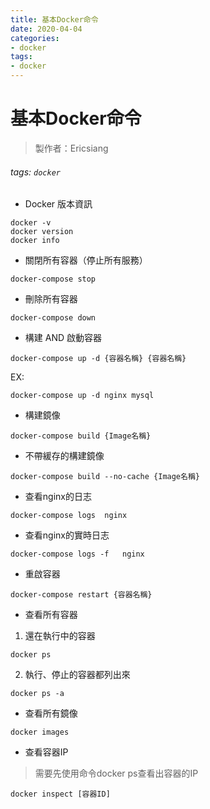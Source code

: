 ```yaml
---
title: 基本Docker命令
date: 2020-04-04 
categories:
- docker
tags:
- docker
---
```


# 基本Docker命令
>製作者：Ericsiang


###### tags: `docker`   


- Docker 版本資訊
```
docker -v
docker version
docker info
```

- 關閉所有容器（停止所有服務）
```
docker-compose stop
```
- 刪除所有容器
```
docker-compose down
```

- 構建 AND 啟動容器
```
docker-compose up -d {容器名稱} {容器名稱}
```
EX:
```
docker-compose up -d nginx mysql
```

- 構建鏡像
```
docker-compose build {Image名稱}
```
- 不帶緩存的構建鏡像
```
docker-compose build --no-cache {Image名稱}
```

- 查看nginx的日志
```
docker-compose logs  nginx   
```

- 查看nginx的實時日志
```
docker-compose logs -f   nginx
```

- 重啟容器
```
docker-compose restart {容器名稱}
```


- 查看所有容器

1. 還在執行中的容器
```
docker ps
```

2. 執行、停止的容器都列出來
```
docker ps -a 
```

- 查看所有鏡像
```
docker images
```

- 查看容器IP
>需要先使用命令docker ps查看出容器的IP
```
docker inspect [容器ID]
```
